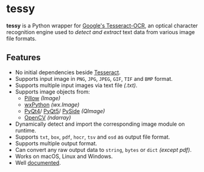 tessy
=====

__tessy__ is a Python wrapper for [Google's Tesseract-OCR](https://github.com/tesseract-ocr/tesseract), 
an optical character recognition engine used to *detect and extract* text data from various image file formats.

## Features
- No initial dependencies beside [Tesseract](https://github.com/tesseract-ocr/tesseract).
- Supports input image in `PNG`, `JPG`, `JPEG`, `GIF`, `TIF` and `BMP` format.
- Supports multiple input images via text file *(.txt)*.
- Supports image objects from: 
  * [Pillow](https://github.com/python-pillow/Pillow) *(Image)*
  * [wxPython](https://github.com/wxWidgets/wxPython) *(wx.Image)*
  * [PyQt4](https://www.riverbankcomputing.com/software/pyqt/download)/
    [PyQt5](https://www.riverbankcomputing.com/software/pyqt/download5)/
    [PySide](https://github.com/pyside/pyside-setup) *(QImage)*
  * [OpenCV](https://github.com/skvark/opencv-python) *(ndarray)*
- Dynamically detect and import the corresponding image module on runtime.
- Supports `txt`, `box`, `pdf`, `hocr`, `tsv` and `osd` as output file format.
- Supports multiple output format.
- Can convert any raw output data to `string`, `bytes` or `dict` *(except pdf)*.
- Works on macOS, Linux and Windows.
- Well [documented](https://github.com/K4rian/tessy#api).
